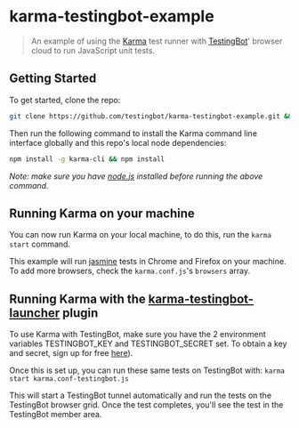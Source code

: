 # karma-testingbot-example

> An example of using the [Karma](http://karma-runner.github.io/) test runner with [TestingBot](https://testingbot.com)' browser cloud to run JavaScript unit tests.

## Getting Started

To get started, clone the repo:

```bash
git clone https://github.com/testingbot/karma-testingbot-example.git && cd karma-testingbot-example
```

Then run the following command to install the Karma command line interface globally and this repo's local node dependencies:

```bash
npm install -g karma-cli && npm install 
```

*Note: make sure you have [node.js](http://nodejs.org/) installed before running the above command.* 

## Running Karma on your machine

You can now run Karma on your local machine, to do this, run the `karma start` command.

This example will run [jasmine](http://jasmine.github.io/2.0/introduction.html) tests in Chrome and Firefox on your machine. To add more browsers, check the `karma.conf.js`'s `browsers` array.

## Running Karma with the [karma-testingbot-launcher](https://github.com/karma-runner/karma-testingbot-launcher) plugin

To use Karma with TestingBot, make sure you have the 2 environment variables TESTINGBOT_KEY and TESTINGBOT_SECRET set. To obtain a key and secret, sign up for free [here](https://testingbot.com)).

Once this is set up, you can run these same tests on TestingBot with:
`karma start karma.conf-testingbot.js`

This will start a TestingBot tunnel automatically and run the tests on the TestingBot browser grid. Once the test completes, you'll see the test in the TestingBot member area.
